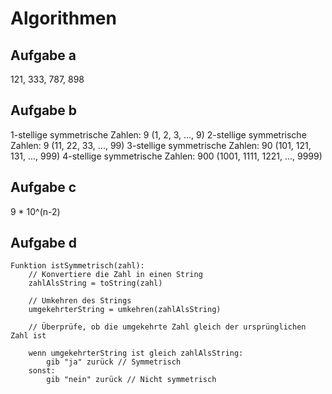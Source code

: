 # Algorithmen

## Aufgabe a
121, 333, 787, 898

## Aufgabe b
1-stellige symmetrische Zahlen: 9 (1, 2, 3, ..., 9)
2-stellige symmetrische Zahlen: 9 (11, 22, 33, ..., 99)
3-stellige symmetrische Zahlen: 90 (101, 121, 131, ..., 999)
4-stellige symmetrische Zahlen: 900 (1001, 1111, 1221, ..., 9999)

## Aufgabe c 
9 * 10^(n-2)

## Aufgabe d

````
Funktion istSymmetrisch(zahl):
    // Konvertiere die Zahl in einen String
    zahlAlsString = toString(zahl)
    
    // Umkehren des Strings
    umgekehrterString = umkehren(zahlAlsString)
    
    // Überprüfe, ob die umgekehrte Zahl gleich der ursprünglichen Zahl ist
    
    wenn umgekehrterString ist gleich zahlAlsString:
        gib "ja" zurück // Symmetrisch
    sonst:
        gib "nein" zurück // Nicht symmetrisch
````